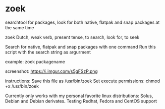 # zoek
searchtool for packages, look for both native, flatpak and snap packages at the same time

 zoek
 Dutch, weak verb, present tense, to search, look for, to seek
    
 Search for native, flatpak and snap packages with one command
 Run this script with the search string as argurment
    
 example:
 			zoek packagename    

screenshot:
https://i.imgur.com/s5gFSzP.png
    
instructions:
Save this file as /usr/bin/zoek
Set execute permissions: chmod +x /usr/bin/zoek
  
Currently only works with my personal favorite linux distributions: Solus, Debian and Debian derivates.
Testing Redhat, Fedora and CentOS support
